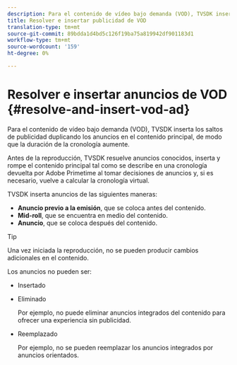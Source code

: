 ```yaml
---
description: Para el contenido de vídeo bajo demanda (VOD), TVSDK inserta los saltos de publicidad duplicando los anuncios en el contenido principal, de modo que la duración de la cronología aumente.
title: Resolver e insertar publicidad de VOD
translation-type: tm+mt
source-git-commit: 89bdda1d4bd5c126f19ba75a819942df901183d1
workflow-type: tm+mt
source-wordcount: '159'
ht-degree: 0%

---
```



# Resolver e insertar anuncios de VOD {#resolve-and-insert-vod-ad}

Para el contenido de vídeo bajo demanda (VOD), TVSDK inserta los saltos de publicidad duplicando los anuncios en el contenido principal, de modo que la duración de la cronología aumente.

Antes de la reproducción, TVSDK resuelve anuncios conocidos, inserta y rompe el contenido principal tal como se describe en una cronología devuelta por Adobe Primetime al tomar decisiones de anuncios y, si es necesario, vuelve a calcular la cronología virtual.

TVSDK inserta anuncios de las siguientes maneras:

* **Anuncio previo a la emisión**, que se coloca antes del contenido.
* **Mid-roll**, que se encuentra en medio del contenido.
* **Anuncio**, que se coloca después del contenido.

>[!TIP]
>
>Una vez iniciada la reproducción, no se pueden producir cambios adicionales en el contenido.

Los anuncios no pueden ser:

* Insertado
* Eliminado

   Por ejemplo, no puede eliminar anuncios integrados del contenido para ofrecer una experiencia sin publicidad.
* Reemplazado

   Por ejemplo, no se pueden reemplazar los anuncios integrados por anuncios orientados.

